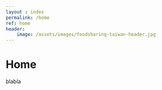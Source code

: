 ```yaml
---
layout : index
permalink: /home
ref: home
header:
    image: /assets/images/foodsharing-taiwan-header.jpg
---
```


# Home

blabla

